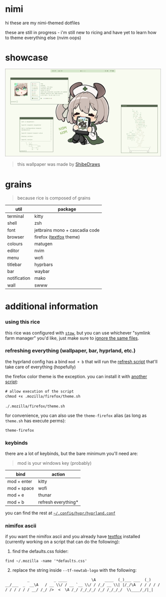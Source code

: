 # nimi
hi these are my nimi-themed dotfiles

these are still in progress - i'm still new to ricing and have yet to learn how to theme everything else (nvim oops)

# showcase
![1](./.github/1.png)
> this wallpaper was made by [ShibeDraws](https://danbooru.donmai.us/posts/8745834)

# grains 
> because rice is composed of grains

| util | package |
| --- | --- |
| terminal | kitty |
| shell | zsh |
| font | jetbrains mono + cascadia code |
| browser | firefox ([textfox](https://github.com/adriankarlen/textfox) theme) |
| colours | matugen |
| editor | nvim |
| menu | wofi |
| titlebar | hyprbars |
| bar | waybar |
| notification | mako |
| wall | swww |

# additional information
### using this rice
this rice was configured with [`stow`](https://archlinux.org/packages/extra/any/stow/), but you can use whichever "symlink farm manager" you'd like, just make sure to [ignore the same files](https://github.com/edamamet/nimi-dots/blob/master/.stow-local-ignore).

### refreshing everything (wallpaper, bar, hyprland, etc.)
the hyprland config has a bind `mod + b` that will run the [refresh script](https://github.com/oodum/dotfiles/blob/nimi/refresh-rice.sh) that'll take care of everything (hopefully)

the firefox color theme is the exception. you can install it with [another script](./.mozilla/firefox/theme.sh):
```
# allow execution of the script
chmod +x .mozilla/firefox/theme.sh

./.mozilla/firefox/theme.sh
```

for convenience, you can also use the `theme-firefox` alias (as long as `theme.sh` has execute perms):
```
theme-firefox
```

### keybinds
there are a lot of keybinds, but the bare minimum you'll need are:
> mod is your windows key (probably)

| bind | action |
| --- | --- |
| mod + enter | kitty |
| mod + space | wofi |
| mod + e | thunar |
| mod + b | refresh everything* |

you can find the rest at [`~/.config/hypr/hyprland.conf`](https://github.com/edamamet/nimi-dots/blob/master/.config/hypr/hyprland.conf)

### nimifox ascii
if you want the nimifox ascii and you already have [textfox](https://github.com/adriankarlen/textfox) installed (currently working on a script that can do the following):

1. find the defaults.css folder:
```
find ~/.mozilla -name '*defaults.css'
```

2. replace the string inside `--tf-newtab-logo` with the following:
```
          _           _ ____           \A    ____  (_)___ ___  (_) __/___  _  __\A   / __ \\/ / __ `__ \\/ / /_/ __ \\| |/_/\A  / / / / / / / / / / / __/ /_/ />  <  \A /_/ /_/_/_/ /_/ /_/_/_/  \\____/_/|_|
```
